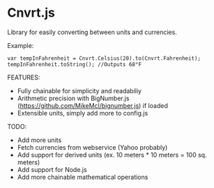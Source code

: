 Cnvrt.js
=========

Library for easily converting between units and currencies.

Example:

    var tempInFahrenheit = Cnvrt.Celsius(20).to(Cnvrt.Fahrenheit);
    tempInFahrenheit.toString(); //Outputs 68°F


FEATURES:
* Fully chainable for simplicity and readabiliy
* Arithmetic precision with BigNumber.js (https://github.com/MikeMcl/bignumber.js) if loaded
* Extensible units, simply add more to config.js


TODO:
* Add more units
* Fetch currencies from webservice (Yahoo probably)
* Add support for derived units (ex. 10 meters * 10 meters = 100 sq. meters)
* Add support for Node.js
* Add more chainable mathematical operations
